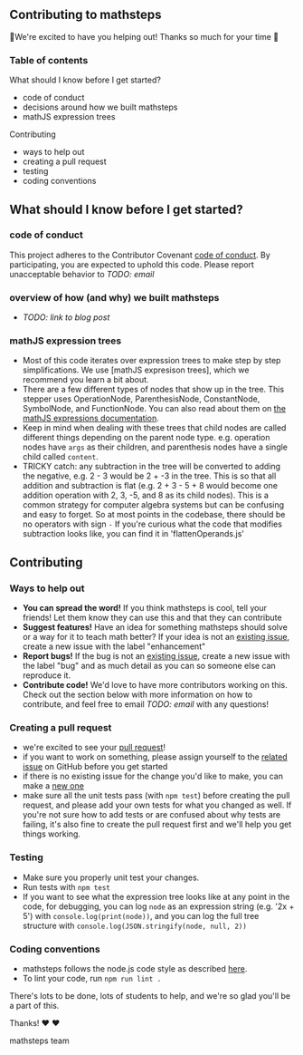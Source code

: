 ## Contributing to mathsteps

🎉We're excited to have you helping out! Thanks so much for your time 🎉

### Table of contents

What should I know before I get started?

- code of conduct
- decisions around how we built mathsteps
- mathJS expression trees

Contributing

- ways to help out
- creating a pull request
- testing
- coding conventions


## What should I know before I get started?

### code of conduct

This project adheres to the Contributor Covenant [code of conduct](CODE_OF_CONDUCT.md).
By participating, you are expected to uphold this code.
Please report unacceptable behavior to *TODO: email*

### overview of how (and why) we built mathsteps

- *TODO: link to blog post*

### mathJS expression trees

- Most of this code iterates over expression trees to make step by step
  simplifications. We use [mathJS expresison trees], which we recommend you
  learn a bit about.
- There are a few different types of nodes that show up in the tree.
  This stepper uses OperationNode, ParenthesisNode, ConstantNode, SymbolNode,
  and FunctionNode. You can also read about them on [the mathJS expressions
  documentation](http://mathjs.org/docs/expressions/expression_trees.html).
- Keep in mind when dealing with these trees that child nodes are called
  different things depending on the parent node type. e.g. operation nodes have
  `args` as their children, and parenthesis nodes have a single child called
  `content`.
- TRICKY catch: any subtraction in the tree will be converted to adding the
  negative, e.g. 2 - 3 would be 2 + -3 in the tree. This is so that all
  addition and subtraction is flat (e.g. 2 + 3 - 5 + 8 would become one
  addition operation with 2, 3, -5, and 8 as its child nodes). This is a common
  strategy for computer algebra systems but can be confusing and easy to forget.
  So at most points in the codebase, there should be no operators with sign `-`
  If you're curious what the code that modifies subtraction looks like, you can
  find it in 'flattenOperands.js'

## Contributing

### Ways to help out

- **You can spread the word!** If you think mathsteps is cool, tell your friends!
  Let them know they can use this and that they can contribute
- **Suggest features!** Have an idea for something mathsteps should solve or a way
  for it to teach math better? If your idea is not an [existing issue](https://github.com/socraticorg/mathsteps/issues?q=is%3Aopen+is%3Aissue+label%3Aenhancement), create a new issue with
  the label "enhancement"
- **Report bugs!** If the bug is not an [existing issue](https://github.com/socraticorg/mathsteps/issues?q=is%3Aopen+is%3Aissue+label%3Abug),
  create a new issue with the label "bug" and as much detail as you can so
  someone else can reproduce it.
- **Contribute code!** We'd love to have more contributors working on this. Check
  out the section below with more information on how to contribute, and feel
  free to email *TODO: email* with any questions!

### Creating a pull request

- we're excited to see your [pull request](https://help.github.com/articles/about-pull-requests/)!
- if you want to work on something, please assign yourself to the
  [related issue](https://github.com/socraticorg/mathsteps/issues) on GitHub
  before you get started
- if there is no existing issue for the change you'd like to make, you can make
  a [new one](https://github.com/socraticorg/mathsteps/issues/new)
- make sure all the unit tests pass (with `npm test`) before creating the
  pull request, and please add your own tests for what you changed as well.
  If you're not sure how to add tests or are confused about why tests are
  failing, it's also fine to create the pull request first and we'll help
  you get things working.

### Testing

- Make sure you properly unit test your changes.
- Run tests with `npm test`
- If you want to see what the expression tree looks like at any point
  in the code, for debugging, you can log `node` as an expression string
  (e.g. '2x + 5') with `console.log(print(node))`, and you can log the full
  tree structure with `console.log(JSON.stringify(node, null, 2))`

### Coding conventions

- mathsteps follows the node.js code style as described
  [here](https://github.com/felixge/node-style-guide).
- To lint your code, run `npm run lint .`


There's lots to be done, lots of students to help, and we're so glad you'll be
a part of this.

Thanks! ❤️ ❤️

mathsteps team
